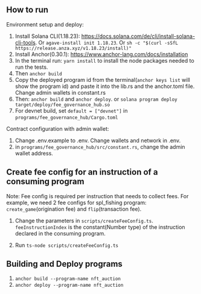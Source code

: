 ## How to run

Environment setup and deploy:

1. Install Solana CLI(1.18.23): https://docs.solana.com/de/cli/install-solana-cli-tools. Or `agave-install init 1.18.23`. Or `sh -c "$(curl -sSfL https://release.anza.xyz/v1.18.23/install)"`
2. Install Anchor(0.30.1): https://www.anchor-lang.com/docs/installation
3. In the terminal run: `yarn install` to install the node packages needed to run the tests.
4. Then `anchor build`
5. Copy the deployed program id from the terminal(`anchor keys list` will show the program id) and paste it into the lib.rs and the anchor.toml file. Change admin wallets in constant.rs
6. Then: `anchor build` and `anchor deploy`. or `solana program deploy target/deploy/fee_governance_hub.so`
7. For devnet build, set `default = ["devnet"]` in `programs/fee_governance_hub/Cargo.toml`

Contract configuration with admin wallet:

1. Change .env.example to .env. Change wallets and network in .env.
2. in `programs/fee_governance_hub/src/constant.rs`, change the admin wallet address.

## Create fee config for an instruction of a consuming program

Note: Fee config is required per instruction that needs to collect fees.
For example, we need 2 fee configs for spl_fishing program: `create_game`(origination fee) and `flip`(transaction fee).

1. Change the parameters in `scripts/createFeeConfig.ts`. `feeInstructionIndex` is the constant(Number type) of the instruction declared in the consuming program.

2. Run `ts-node scripts/createFeeConfig.ts`

## Building and Deploy programs

1. `anchor build --program-name nft_auction`
2. `anchor deploy --program-name nft_auction`
